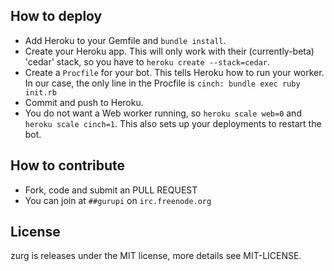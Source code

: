 ## How to deploy

 * Add Heroku to your Gemfile and `bundle install`.
 * Create your Heroku app. This will only work with their (currently-beta) 'cedar' stack, so you have to `heroku create --stack=cedar`.
 * Create a `Procfile` for your bot. This tells Heroku how to run your worker. In our case, the only line in the Procfile is `cinch: bundle exec ruby init.rb`
 * Commit and push to Heroku.
 * You do not want a Web worker running, so `heroku scale web=0` and `heroku scale cinch=1`. This also sets up your deployments to restart the bot.

## How to contribute

 * Fork, code and submit an PULL REQUEST
 * You can join at `##gurupi` on `irc.freenode.org`

## License

zurg is releases under the MIT license, more details see MIT-LICENSE.
